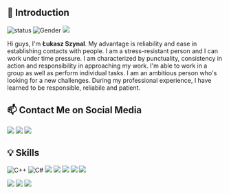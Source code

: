 ## 👋 Introduction

<!--https://user-images.githubusercontent.com/5713670/87202985-820dcb80-c2b6-11ea-9f56-7ec461c497c3.gif-->

![status](https://img.shields.io/badge/status-up-brightgreen)
![Gender](https://img.shields.io/badge/gender-%F0%9F%A4%B5-lightgrey)
![](https://www.codewars.com/users/lukaszynal/badges/micro)

Hi guys, I'm **Łukasz Szynal**. 
My advantage is reliability and ease in establishing contacts with people. I am a stress-resistant person and I can work under time pressure. I am characterized by punctuality, consistency in action and responsibility in approaching my work. I'm able to work in a group as well as perform individual tasks. I am an ambitious person who's looking for a new challenges. During my professional experience, I have learned to be responsible, reliabile and patient.

## 📫 Contact Me on Social Media

<a href="https://www.facebook.com/lukaszynal/"><img src="https://img.shields.io/badge/Facebook-1877F2?style=for-the-badge&logo=facebook&logoColor=white"></a>
<a href="https://www.linkedin.com/in/lukaszynal/"><img src="https://img.shields.io/badge/LinkedIn-0077B5?style=for-the-badge&logo=linkedin&logoColor=white"></a>
<a href="mailto:lukaszynal@gmail.com"><img src="https://img.shields.io/badge/Gmail-D14836?style=for-the-badge&logo=gmail&logoColor=white"></a>


## 💡 Skills

![C++](https://img.shields.io/badge/C%2B%2B-00599C?style=for-the-badge&logo=c%2B%2B&logoColor=white)
![C#](https://img.shields.io/badge/C%23-239120?style=for-the-badge&logo=c-sharp&logoColor=white)
![](https://img.shields.io/badge/.NET-5C2D91?style=for-the-badge&logo=.net&logoColor=white)
![](https://img.shields.io/badge/Python-3776AB?style=for-the-badge&logo=python&logoColor=white)
![](https://img.shields.io/badge/JavaScript-323330?style=for-the-badge&logo=javascript&logoColor=F7DF1E)
![](https://img.shields.io/badge/HTML5-E34F26?style=for-the-badge&logo=html5&logoColor=white)
![](https://img.shields.io/badge/CSS3-1572B6?style=for-the-badge&logo=css3&logoColor=white)

![](https://img.shields.io/badge/Windows-0078D6?style=for-the-badge&logo=windows&logoColor=white)
![](https://img.shields.io/badge/Google_Cloud-4285F4?style=for-the-badge&logo=google-cloud&logoColor=white)
![](https://img.shields.io/badge/Microsoft_Office-D83B01?style=for-the-badge&logo=microsoft-office&logoColor=white)

